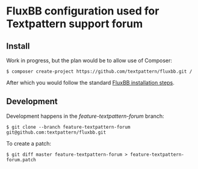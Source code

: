 # FluxBB configuration used for Textpattern support forum

## Install

Work in progress, but the plan would be to allow use of Composer:

```ShellSession
$ composer create-project https://github.com/textpattern/fluxbb.git /
```

After which you would follow the standard [FluxBB installation steps](http://fluxbb.org/docs/v1.5/installing).

## Development

Development happens in the *feature-textpattern-forum* branch:

```ShellSession
$ git clone --branch feature-textpattern-forum git@github.com:textpattern/fluxbb.git
```

To create a patch:

```ShellSession
$ git diff master feature-textpattern-forum > feature-textpattern-forum.patch
```
